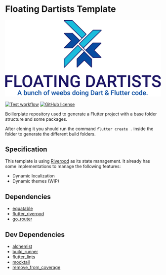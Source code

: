 # Floating Dartists Template

<p align="center">
  <a href="https://github.com/Floating-Dartists" target="_blank">
    <img src="https://raw.githubusercontent.com/Floating-Dartists/fd_template/main/assets/Transparent-light.png" alt="Floating Dartists" width="600">
  </a>
</p>

[![Test workflow](https://github.com/Floating-Dartists/fd_template/actions/workflows/tests.yml/badge.svg)](https://github.com/Floating-Dartists/fd_template/actions/workflows/tests.yml)
[![GitHub license](https://img.shields.io/github/license/Floating-Dartists/fd_template)](https://github.com/Floating-Dartists/fd_template/blob/main/LICENSE)

Boillerplate repository used to generate a Flutter project with a base folder structure and some packages.

After cloning it you should run the command `flutter create .` inside the folder to generate the different build folders.

## Specification

This template is using [Riverpod](https://riverpod.dev/) as its state management. It already has some implementations to manage the following features:

* Dynamic localization
* Dynamic themes (WIP)

## Dependencies

* [equatable](https://pub.dev/packages/equatable)
* [flutter_riverpod](https://pub.dev/packages/flutter_riverpod)
* [go_router](https://pub.dev/packages/go_router)

## Dev Dependencies

* [alchemist](https://pub.dev/packages/alchemist)
* [build_runner](https://pub.dev/packages/build_runner)
* [flutter_lints](https://pub.dev/packages/flutter_lints)
* [mocktail](https://pub.dev/packages/mocktail)
* [remove_from_coverage](https://pub.dev/packages/remove_from_coverage)

